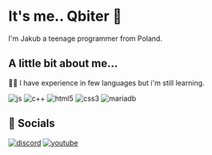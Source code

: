 
# It's me.. Qbiter 👋
I'm Jakub a teenage programmer from Poland. 


## A little bit about me...
👩‍💻 I have experience in few languages but i'm still learning.

![js](https://img.shields.io/badge/JAVASCRIPT-000000?style=for-the-badge&logo=javascript&logoColor=yellow)
![c++](https://img.shields.io/badge/C++-000000?style=for-the-badge&logo=cplusplus&logoColor=blue)
![html5](https://img.shields.io/badge/HTML5-000000?style=for-the-badge&logo=html5&logoColor=orange)
![css3](https://img.shields.io/badge/CSS3-000000?style=for-the-badge&logo=css3&logoColor=blue)
![mariadb](https://img.shields.io/badge/MariaDB-24478f?style=for-the-badge&logo=mariadb&logoColor=white)

## 🔗 Socials
[![discord](https://img.shields.io/badge/QBITER%238020-7289da?style=for-the-badge&logo=discord&logoColor=white)](https://discord.com/users/385119411427606541)
[![youtube](https://img.shields.io/badge/QBITER-ff0000?style=for-the-badge&logo=youtube&logoColor=white)](https://youtube.com/Qbiter)
